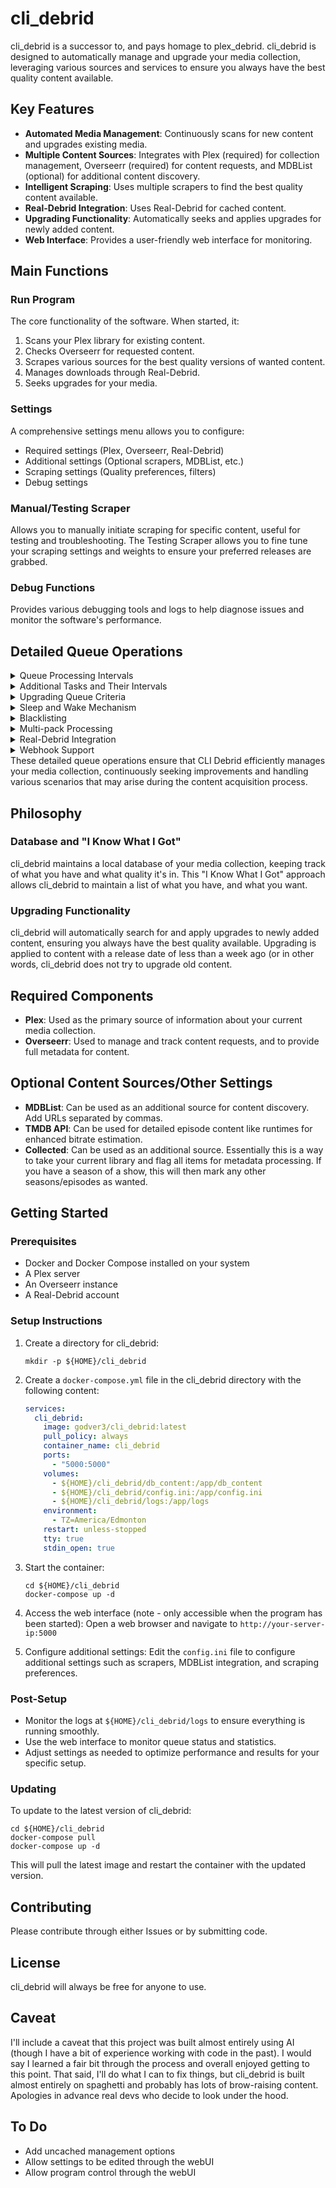 # cli_debrid

cli_debrid is a successor to, and pays homage to plex_debrid. cli_debrid is designed to automatically manage and upgrade your media collection, leveraging various sources and services to ensure you always have the best quality content available.

## Key Features

- **Automated Media Management**: Continuously scans for new content and upgrades existing media.
- **Multiple Content Sources**: Integrates with Plex (required) for collection management, Overseerr (required) for content requests, and MDBList (optional) for additional content discovery.
- **Intelligent Scraping**: Uses multiple scrapers to find the best quality content available.
- **Real-Debrid Integration**: Uses Real-Debrid for cached content.
- **Upgrading Functionality**: Automatically seeks and applies upgrades for newly added content.
- **Web Interface**: Provides a user-friendly web interface for monitoring.

## Main Functions

### Run Program

The core functionality of the software. When started, it:

1. Scans your Plex library for existing content.
2. Checks Overseerr for requested content.
3. Scrapes various sources for the best quality versions of wanted content.
4. Manages downloads through Real-Debrid.
5. Seeks upgrades for your media.

### Settings

A comprehensive settings menu allows you to configure:

- Required settings (Plex, Overseerr, Real-Debrid)
- Additional settings (Optional scrapers, MDBList, etc.)
- Scraping settings (Quality preferences, filters)
- Debug settings

### Manual/Testing Scraper

Allows you to manually initiate scraping for specific content, useful for testing and troubleshooting. The Testing Scraper allows you to fine tune your scraping settings and weights to ensure your preferred releases are grabbed.

### Debug Functions

Provides various debugging tools and logs to help diagnose issues and monitor the software's performance.

## Detailed Queue Operations
<details>
<summary>Queue Processing Intervals</summary>
CLI Debrid processes different queues at various intervals to optimize performance and resource usage. Here are the default processing intervals for each queue:

Wanted Queue: Every 5 seconds
Scraping Queue: Every 5 seconds
Adding Queue: Every 5 seconds
Checking Queue: Every 5 minutes (300 seconds)
Sleeping Queue: Every 15 minutes (900 seconds)
Upgrading Queue: Every 5 minutes (300 seconds)

</details>
<details>
<summary>Additional Tasks and Their Intervals</summary>

Full Plex Scan: Every 1 hour (3600 seconds)
Overseerr Wanted Content Check: Every 15 minutes (900 seconds)
MDBList Wanted Content Check: Every 15 minutes (900 seconds)
Debug Log: Every 1 minute (60 seconds)
Refresh Release Dates: Every 1 hour (3600 seconds)
Collected Wanted Content Check: Every 24 hours (86400 seconds)

</details>
<details>
<summary>Upgrading Queue Criteria</summary>
Items are added to the Upgrading Queue when:

They are successfully added to Real-Debrid and moved to the Checking Queue.
They are part of a multi-pack result (e.g., a full season of a TV show).

The Upgrading Queue is processed every 5 minutes to check for potential quality upgrades for recently added content.
</details>
<details>
<summary>Sleep and Wake Mechanism</summary>
Items in the Sleeping Queue use a wake count system:

Initial sleep duration: 30 minutes
After each sleep cycle, the wake count for the item is incremented
Default wake limit: 3 attempts (configurable in settings)
If an item reaches the wake limit, it's moved to the Blacklisted state
Items with a release date older than one week are also moved to the Blacklisted state

</details>
<details>
<summary>Blacklisting</summary>
Items are blacklisted (moved to the Blacklisted state) when:

They exceed the wake limit in the Sleeping Queue
Their release date is more than one week old

Blacklisted items are no longer processed by the queue system.
</details>
<details>
<summary>Multi-pack Processing</summary>
When a multi-pack result (e.g., a full season) is found:

The original item is moved to the Checking Queue
All matching episodes in the Wanted, Scraping, and Sleeping queues are also moved to the Checking Queue
All moved items are added to the Upgrading Queue for potential future upgrades

</details>
<details>
<summary>Real-Debrid Integration</summary>

Items in the Adding Queue are checked for cache status on Real-Debrid
If an item is cached, it's added to Real-Debrid and moved to the Checking Queue
If Real-Debrid is unavailable, the item is moved to the Sleeping Queue to retry later

</details>
<details>
<summary>Webhook Support</summary>
CLI Debrid supports webhooks from Overseerr:

Receives notifications for new content requests
Processes the webhook data and adds new items to the Wanted Queue
Supports test notifications from Overseerr

</details>
These detailed queue operations ensure that CLI Debrid efficiently manages your media collection, continuously seeking improvements and handling various scenarios that may arise during the content acquisition process.

## Philosophy

### Database and "I Know What I Got"

cli_debrid maintains a local database of your media collection, keeping track of what you have and what quality it's in. This "I Know What I Got" approach allows cli_debrid to maintain a list of what you have, and what you want.

### Upgrading Functionality

cli_debrid will automatically search for and apply upgrades to newly added content, ensuring you always have the best quality available. Upgrading is applied to content with a release date of less than a week ago (or in other words, cli_debrid does not try to upgrade old content.

## Required Components

- **Plex**: Used as the primary source of information about your current media collection.
- **Overseerr**: Used to manage and track content requests, and to provide full metadata for content.

## Optional Content Sources/Other Settings

- **MDBList**: Can be used as an additional source for content discovery. Add URLs separated by commas.
- **TMDB API**: Can be used for detailed episode content like runtimes for enhanced bitrate estimation.
- **Collected**: Can be used as an additional source. Essentially this is a way to take your current library and flag all items for metadata processing. If you have a season of a show, this will then mark any other seasons/episodes as wanted.

## Getting Started

### Prerequisites

- Docker and Docker Compose installed on your system
- A Plex server
- An Overseerr instance
- A Real-Debrid account

### Setup Instructions

1. Create a directory for cli_debrid:
   ```
   mkdir -p ${HOME}/cli_debrid
   ```

2. Create a `docker-compose.yml` file in the cli_debrid directory with the following content:
   ```yaml
   services:
     cli_debrid:
       image: godver3/cli_debrid:latest
       pull_policy: always
       container_name: cli_debrid
       ports:
         - "5000:5000"
       volumes:
         - ${HOME}/cli_debrid/db_content:/app/db_content
         - ${HOME}/cli_debrid/config.ini:/app/config.ini
         - ${HOME}/cli_debrid/logs:/app/logs
       environment:
         - TZ=America/Edmonton
       restart: unless-stopped
       tty: true
       stdin_open: true
   ```

3. Start the container:
   ```
   cd ${HOME}/cli_debrid
   docker-compose up -d
   ```

4. Access the web interface (note - only accessible when the program has been started):
   Open a web browser and navigate to `http://your-server-ip:5000`

5. Configure additional settings:
   Edit the `config.ini` file to configure additional settings such as scrapers, MDBList integration, and scraping preferences.

### Post-Setup

- Monitor the logs at `${HOME}/cli_debrid/logs` to ensure everything is running smoothly.
- Use the web interface to monitor queue status and statistics.
- Adjust settings as needed to optimize performance and results for your specific setup.

### Updating

To update to the latest version of cli_debrid:

```
cd ${HOME}/cli_debrid
docker-compose pull
docker-compose up -d
```

This will pull the latest image and restart the container with the updated version.

## Contributing

Please contribute through either Issues or by submitting code.

## License

cli_debrid will always be free for anyone to use.

## Caveat

I'll include a caveat that this project was built almost entirely using AI (though I have a bit of experience working with code in the past). I would say I learned a fair bit through the process and overall enjoyed getting to this point. That said, I'll do what I can to fix things, but cli_debrid is built almost entirely on spaghetti and probably has lots of brow-raising content. Apologies in advance real devs who decide to look under the hood.

## To Do

- Add uncached management options
- Allow settings to be edited through the webUI
- Allow program control through the webUI
